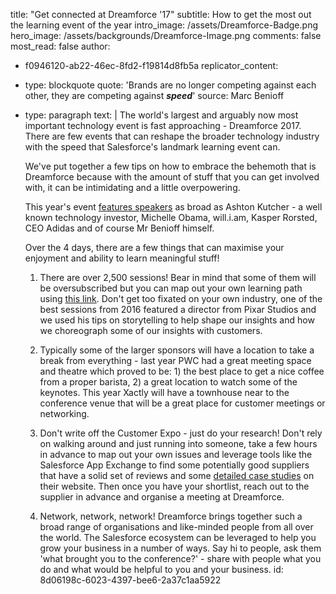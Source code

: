 title: "Get connected at Dreamforce '17"
subtitle: How to get the most out the learning event of the year
intro_image: /assets/Dreamforce-Badge.png
hero_image: /assets/backgrounds/Dreamforce-Image.png
comments: false
most_read: false
author:
  - f0946120-ab22-46ec-8fd2-f19814d8fb5a
replicator_content:
  - 
    type: blockquote
    quote: 'Brands are no longer competing against each other, they are competing against **_speed_**'
    source: Marc Benioff
  - 
    type: paragraph
    text: |
      The world's largest and arguably now most important technology event is fast approaching - Dreamforce 2017. There are few events that can reshape the broader technology industry with the speed that Salesforce's landmark learning event can.
      
      We've put together a few tips on how to embrace the behemoth that is Dreamforce because with the amount of stuff that you can get involved with, it can be intimidating and a little overpowering.
      
      This year's event [features speakers](https://www.salesforce.com/dreamforce/speakers/) as broad as Ashton Kutcher - a well known technology investor, Michelle Obama, will.i.am, Kasper Rorsted, CEO Adidas and of course Mr Benioff himself.
      
      Over the 4 days, there are a few things that can maximise your enjoyment and ability to learn meaningful stuff!
      
      1) There are over 2,500 sessions! Bear in mind that some of them will be oversubscribed but you can map out your own learning path using [this link](https://success.salesforce.com/sessions?eventId=a1Q3A00000stRRuUAM). Don't get too fixated on your own industry, one of the best sessions from 2016 featured a director from Pixar Studios and we used his tips on storytelling to help shape our insights and how we choreograph some of our insights with customers.
      
      2) Typically some of the larger sponsors will have a location to take a break from everything - last year PWC had a great meeting space and theatre which proved to be: 1) the best place to get a nice coffee from a proper barista, 2) a great location to watch some of the keynotes. This year Xactly will have a townhouse near to the conference venue that will be a great place for customer meetings or networking.
      
      3) Don't write off the Customer Expo - just do your research! Don't rely on walking around and just running into someone, take a few hours in advance to map out your own issues and leverage tools like the Salesforce App Exchange to find some potentially good suppliers that have a solid set of reviews and some [detailed case studies](www.precursive.com/customers) on their website. Then once you have your shortlist, reach out to the supplier in advance and organise a meeting at Dreamforce.
      
      4) Network, network, network! Dreamforce brings together such a broad range of organisations and like-minded people from all over the world. The Salesforce ecosystem can be leveraged to help you grow your business in a number of ways. Say hi to people, ask them 'what brought you to the conference?' - share with people what you do and what would be helpful to you and your business.
id: 8d06198c-6023-4397-bee6-2a37c1aa5922
